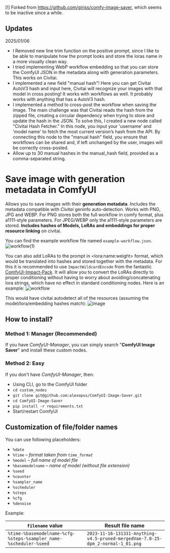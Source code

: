 [!] Forked from https://github.com/giriss/comfy-image-saver, which seems to be inactive since a while.

## Updates
2025/01/06 
- I Removed new line trim function on the positive prompt, since I like to be able to manipulate how the prompt looks and store the loras name in a more visually clean way.
- I tried implementing WebP workflow embedding so that you can store the ComfyUI JSON in the metadata along with generation parameters. This works on Civitai.
- I implemented a new field "manual hash"! Here you can get Civitai AutoV3 hash and input here, Civitai will recognize your images with that model in cross posting! It works with workflows as well. It probably works with anything that has a AutoV3 hash.
- I implemented a method to cross-post the workflow when saving the image. The main challenge was that Civitai reads the hash from the zipped file, creating a circular dependency when trying to store and update the hash in the JSON. To solve this, I created a new node called "Civitai Hash Fetcher." In this node, you input your 'username' and 'model name' to fetch the most current version’s hash from the API. By connecting this node to the "manual hash" field, you ensure that workflows can be shared and, if left unchanged by the user, images will be correctly cross-posted.
- Allow up to 30 manual hashes in the manual_hash field, provided as a comma-separated string.


# Save image with generation metadata in ComfyUI

Allows you to save images with their **generation metadata**. Includes the metadata compatible with *Civitai* geninfo auto-detection. Works with PNG, JPG and WEBP. For PNG stores both the full workflow in comfy format, plus a1111-style parameters. For JPEG/WEBP only the a1111-style parameters are stored. **Includes hashes of Models, LoRAs and embeddings for proper resource linking** on civitai.

You can find the example workflow file named `example-workflow.json`.
![workflow(1)](https://github.com/user-attachments/assets/83c37f5b-671e-4444-8ff5-66147a842fec)

You can also add LoRAs to the prompt in \<lora:name:weight\> format, which would be translated into hashes and stored together with the metadata. For this it is recommended to use `ImpactWildcardEncode` from the fantastic [ComfyUI-Impact-Pack](https://github.com/ltdrdata/ComfyUI-Impact-Pack). It will allow you to convert the LoRAs directly to proper conditioning without having to worry about avoiding/concatenating lora strings, which have no effect in standard conditioning nodes. Here is an example:
![workflow](https://github.com/user-attachments/assets/61440fac-f1d5-414b-ae69-dbdda9d6d442)

This would have civitai autodetect all of the resources (assuming the model/lora/embedding hashes match):
![image](https://github.com/alexopus/ComfyUI-Image-Saver/assets/25933468/f0642389-4f34-4a64-89a6-5cf9c33d5ed1)

## How to install?

### Method 1: Manager (Recommended)
If you have *ComfyUI-Manager*, you can simply search "**ComfyUI Image Saver**" and install these custom nodes.

### Method 2: Easy
If you don't have *ComfyUI-Manager*, then:
- Using CLI, go to the ComfyUI folder
- `cd custom_nodes`
- `git clone git@github.com:alexopus/ComfyUI-Image-Saver.git`
- `cd ComfyUI-Image-Saver`
- `pip install -r requirements.txt`
- Start/restart ComfyUI

## Customization of file/folder names

You can use following placeholders:

- `%date`
- `%time` *– format taken from `time_format`*
- `%model` *– full name of model file*
- `%basemodelname` *– name of model (without file extension)*
- `%seed`
- `%counter`
- `%sampler_name`
- `%scheduler`
- `%steps`
- `%cfg`
- `%denoise`

Example:

| `filename` value | Result file name |
| --- | --- |
| `%time-%basemodelname-%cfg-%steps-%sampler_name-%scheduler-%seed` | `2023-11-16-131331-Anything-v4.5-pruned-mergedVae-7.0-25-dpm_2-normal-1_01.png` |
